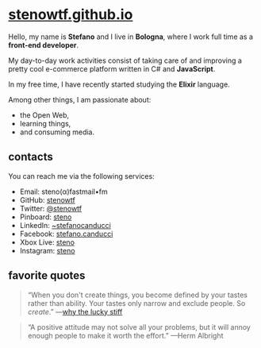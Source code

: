 # [stenowtf.github.io](https://stenowtf.github.io/)

Hello, my name is **Stefano** and I live in **Bologna**, where I work full time as a **front-end developer**.

My day-to-day work activities consist of taking care of and improving a pretty cool e-commerce platform written in C# and **JavaScript**.

In my free time, I have recently started studying the **Elixir** language.

Among other things, I am passionate about:

- the Open Web,
- learning things,
- and consuming media.

## contacts

You can reach me via the following services:

- Email: steno(α)fastmail•fm
- GitHub: [stenowtf](https://github.com/stenowtf)
- Twitter: [@stenowtf](https://twitter.com/stenowtf)
- Pinboard: [steno](https://pinboard.in/u:steno)
- LinkedIn: [~stefanocanducci](https://www.linkedin.com/in/~stefanocanducci/)
- Facebook: [stefano.canducci](https://www.facebook.com/stefano.canducci)
- Xbox Live: [steno](http://live.xbox.com/Profile?Gamertag=steno)
- Instagram: [steno](https://www.instagram.com/steno)

## favorite quotes

> “When you don't create things, you become defined by your tastes rather than ability. Your tastes only narrow and exclude people. So _create_.” —[why the lucky stiff](https://en.wikipedia.org/wiki/Why_the_lucky_stiff)

> “A positive attitude may not solve all your problems, but it will annoy enough people to make it worth the effort.” —Herm Albright
